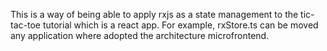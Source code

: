 This is a way of being able to apply rxjs as a state management to the tic-tac-toe tutorial which is a react app.
For example, rxStore.ts can be moved any application where adopted the architecture microfrontend.
